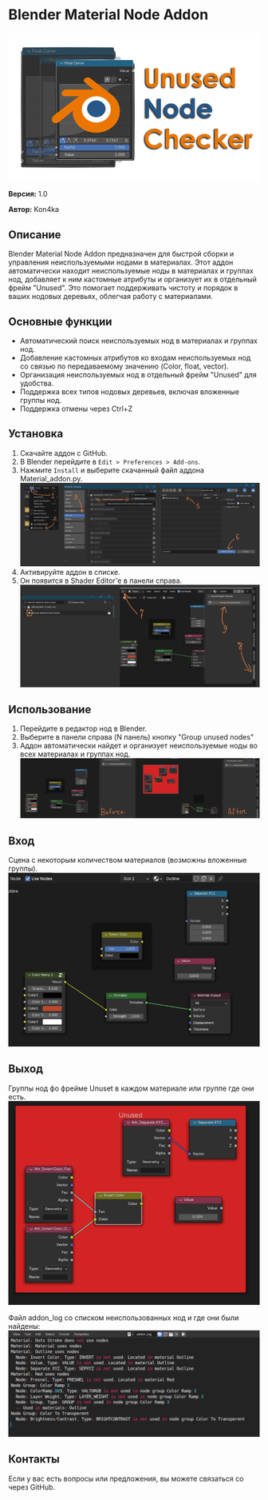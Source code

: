 # Blender Material Node Addon
![alt text](images\logo.png)

**Версия:** 1.0

**Автор:** Kon4ka

## Описание
Blender Material Node Addon предназначен для быстрой сборки и управления неиспользуемыми нодами в материалах. Этот аддон автоматически находит неиспользуемые ноды в материалах и группах нод, добавляет к ним кастомные атрибуты и организует их в отдельный фрейм "Unused". Это помогает поддерживать чистоту и порядок в ваших нодовых деревьях, облегчая работу с материалами.

## Основные функции
- Автоматический поиск неиспользуемых нод в материалах и группах нод.
- Добавление кастомных атрибутов ко входам неиспользуемых нод со связью по передаваемому значению (Color, float, vector). 
- Организация неиспользуемых нод в отдельный фрейм "Unused" для удобства.
- Поддержка всех типов нодовых деревьев, включая вложенные группы нод.
- Поддержка отмены через Ctrl+Z

## Установка
1. Скачайте аддон с GitHub.
2. В Blender перейдите в `Edit > Preferences > Add-ons`.
3. Нажмите `Install` и выберите скачанный файл аддона Material_addon.py.
![alt text](images\image.png)
4. Активируйте аддон в списке.
5. Он появится в Shader Editor'е в панели справа. 
![alt text](images\image1.png)

## Использование
1. Перейдите в редактор нод в Blender.
2. Выберите в панели справа (N панель) кнопку "Group unused nodes"
3. Аддон автоматически найдет и организует неиспользуемые ноды во всех материалах и группах нод.
![alt text](images\image2.png)

## Вход
Сцена с некоторым количеством материалов (возможны вложенные группы).
![alt text](images\image-1.png)

## Выход
Группы нод фо фрейме Unuset в каждом материале или группе где они есть.  
![alt text](images\image-2.png)

Файл addon_log со списком неиспользованных нод и где они были найдены:
![alt text](images\image-3.png)

## Контакты
Если у вас есть вопросы или предложения, вы можете связаться со через GitHub.
